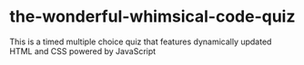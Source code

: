 # the-wonderful-whimsical-code-quiz
This is a timed multiple choice quiz that features dynamically updated HTML and CSS powered by JavaScript
